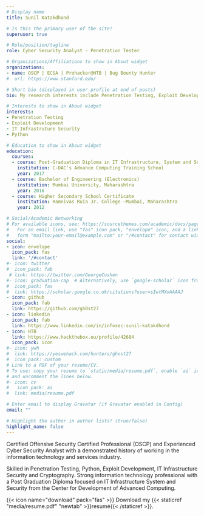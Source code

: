```yaml
---
# Display name
title: Sunil Katakdhond

# Is this the primary user of the site?
superuser: true

# Role/position/tagline
role: Cyber Security Analyst - Penetration Tester

# Organizations/Affiliations to show in About widget
organizations:
- name: OSCP | ECSA | Prohacker@HTB | Bug Bounty Hunter
#  url: https://www.stanford.edu/

# Short bio (displayed in user profile at end of posts)
bio: My research interests include Penetration Testing, Exploit Development and IT Infrastructure Security.

# Interests to show in About widget
interests:
- Penetration Testing
- Exploit Development
- IT Infrastruture Security
- Python

# Education to show in About widget
education:
  courses:
  - course: Post-Graduation Diploma in IT Infrastructure, System and Security (DITISS)
    institution: C-DAC’s Advance Computing Training School
    year: 2017
  - course: Bachelor of Engineering (Electronics)
    institution: Mumbai University, Maharashtra
    year: 2016
  - course: Higher Secondary School Certificate
    institution: Ramnivas Ruia Jr. College –Mumbai, Maharashtra
    year: 2012

# Social/Academic Networking
# For available icons, see: https://sourcethemes.com/academic/docs/page-builder/#icons
#   For an email link, use "fas" icon pack, "envelope" icon, and a link in the
#   form "mailto:your-email@example.com" or "/#contact" for contact widget.
social:
- icon: envelope
  icon_pack: fas
  link: '/#contact'
#- icon: twitter
#  icon_pack: fab
 # link: https://twitter.com/GeorgeCushen
#- icon: graduation-cap  # Alternatively, use `google-scholar` icon from `ai` icon pack
#  icon_pack: fas
#  link: https://scholar.google.co.uk/citations?user=sIwtMXoAAAAJ
- icon: github
  icon_pack: fab
  link: https://github.com/gh0st27
- icon: linkedin
  icon_pack: fab
  link: https://www.linkedin.com/in/infosec-sunil-katakdhond
- icon: HTB
  link: https://www.hackthebox.eu/profile/42684
  icon_pack: icon
#- icon: ywh
#  link: https://yeswehack.com/hunters/ghost27
#  icon_pack: custom
# Link to a PDF of your resume/CV.
# To use: copy your resume to `static/media/resume.pdf`, enable `ai` icons in `params.toml`, 
# and uncomment the lines below.
#- icon: cv
#   icon_pack: ai
#  link: media/resume.pdf

# Enter email to display Gravatar (if Gravatar enabled in Config)
email: ""

# Highlight the author in author lists? (true/false)
highlight_name: false
---
```


Certified Offensive Security Certified Professional (OSCP) and Experienced Cyber Security Analyst with a demonstrated history of working in the information technology and services industry. 

Skilled in Penetration Testing, Python, Exploit Development, IT Infrastructure Security and Cryptography. Strong information technology professional with a Post Graduation Diploma focused on IT Infrastructure System and Security from the Center for Development of Advanced Computing. 

{{< icon name="download" pack="fas" >}} Download my {{< staticref "media/resume.pdf" "newtab" >}}resumé{{< /staticref >}}.
